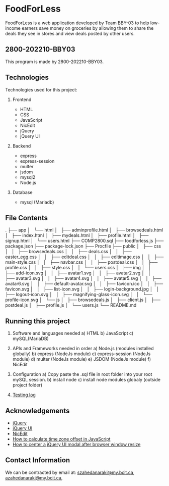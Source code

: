 # FoodForLess

FoodForLess is a web application developed by Team BBY-03 to help low-income earners save money on groceries by allowing them to share the deals they see in stores and view deals posted by other users.

## 2800-202210-BBY03 

This program is made by 2800-202210-BBY03.

## Technologies

Technologies used for this project:

1. Frontend
    * HTML
    * CSS
    * JavaScript
    * NicEdit
    * jQuery
    * jQuery UI

2. Backend
    * express
    * express-session
    * multer
    * jsdom
    * mysql2
    * Node.js

3. Database
    * mysql (Mariadb)

## File Contents

.
├── app
│   └── html
│       ├── adminprofile.html
│       ├── browsedeals.html
│       ├── index.html
│       ├── mydeals.html
│       ├── profile.html
│       ├── signup.html
│       └── users.html
├── COMP2800.sql
├── foodforless.js
├── package.json
├── package-lock.json
├── Procfile
├── public
│   ├── css
│   │   ├── browsedeals.css
│   │   ├── deals.css
│   │   ├── easter_egg.css
│   │   ├── editdeal.css
│   │   ├── editimage.css
│   │   ├── main-style.css
│   │   ├── navbar.css
│   │   ├── postdeal.css
│   │   ├── profile.css
│   │   ├── style.css
│   │   └── users.css
│   ├── img
│   │   ├── add-icon.svg
│   │   ├── avatar1.svg
│   │   ├── avatar2.svg
│   │   ├── avatar3.svg
│   │   ├── avatar4.svg
│   │   ├── avatar5.svg
│   │   ├── avatar6.svg
│   │   ├── default-avatar.svg
│   │   ├── favicon.ico
│   │   ├── favicon.svg
│   │   ├── list-icon.svg
│   │   ├── login-background.jpg
│   │   ├── logout-icon.svg
│   │   ├── magnifying-glass-icon.svg
│   │   └── profile-icon.svg
│   └── js
│       ├── browsedeals.js
│       ├── client.js
│       ├── postdeal.js
│       ├── profile.js
│       └── users.js
└── README.md

## Running this project

1. Software and languages needed
    a) HTML
    b) JavaScript
    c) mySQL(MariaDB)

2. APIs and Frameworks needed in order
    a) Node.js (modules installed globally)
    b) express (NodeJs module)
    c) express-session (NodeJs module)
    d) multer (NodeJs module)
    e) JSDOM (NodeJs module)
    f) NicEdit

3. Configuration
    a) Copy paste the .sql file in root folder into your root mySQL session.
    b) install node
    c) install node modules globaly (outside project folder)

4. [Testing log](https://docs.google.com/spreadsheets/d/1hT7aN8KcQ0bGoOxY-3B9k68t5wRmzynt-ZkHXiF6c48/edit#gid=394496370)

## Acknowledgements

* [jQuery](https://jquery.com/)
* [jQuery UI](https://jqueryui.com/)
* [NicEdit](https://nicedit.com/)
* [How to calculate time zone offset in JavaScript](https://stackoverflow.com/questions/7403486/add-or-subtract-timezone-difference-to-javascript-date)
* [How to center a jQuery UI modal after browser window resize](https://stackoverflow.com/questions/3060146/how-to-auto-center-jquery-ui-dialog-when-resizing-browser)

## Contact Information

We can be contracted by email at: szahedanaraki@my.bcit.ca, azahedanaraki@my.bcit.ca,
